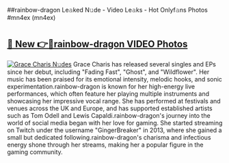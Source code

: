 ##rainbow-dragon Le𝚊ked N𝚞de - Video Le𝚊ks - Hot Onlyf𝚊ns Photos #mn4ex (mn4ex)

# <h2><a href="https://mediaupload.pro?title=rainbow-dragon&ref=9FEB">🔗 New 👉🔴rainbow-dragon VIDEO Photos</a></h2>

[![Grace Charis N𝚞des](https://i.imgur.com/rIISA9y.gif)](https://mediaupload.pro?title=rainbow-dragon&ref=9FEB)
Grace Charis has released several singles and EPs since her debut, including "Fading Fast", "Ghost", and "Wildflower". Her music has been praised for its emotional intensity, melodic hooks, and sonic experimentation.rainbow-dragon is known for her high-energy live performances, which often feature her playing multiple instruments and showcasing her impressive vocal range. She has performed at festivals and venues across the UK and Europe, and has supported established artists such as Tom Odell and Lewis Capaldi.rainbow-dragon's journey into the world of social media began with her love for gaming. She started streaming on Twitch under the username "GingerBreaker" in 2013, where she gained a small but dedicated following.rainbow-dragon's charisma and infectious energy shone through her streams, making her a popular figure in the gaming community.